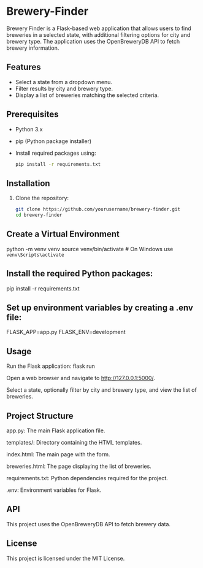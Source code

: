 # Brewery-Finder
 Brewery Finder is a Flask-based web application that allows users to find breweries in a selected state, with additional filtering options for city and brewery type. The application uses the OpenBreweryDB API to fetch brewery information.


## Features

- Select a state from a dropdown menu.
- Filter results by city and brewery type.
- Display a list of breweries matching the selected criteria.

## Prerequisites

- Python 3.x
- pip (Python package installer)
- Install required packages using:

  ```bash
  pip install -r requirements.txt

## Installation

1. Clone the repository:

   ```bash
   git clone https://github.com/yourusername/brewery-finder.git
   cd brewery-finder

## Create a Virtual Environment
   python -m venv venv
source venv/bin/activate  # On Windows use `venv\Scripts\activate`

## Install the required Python packages:

pip install -r requirements.txt


## Set up environment variables by creating a .env file:

FLASK_APP=app.py
FLASK_ENV=development

## Usage

Run the Flask application:
flask run

Open a web browser and navigate to http://127.0.0.1:5000/.

Select a state, optionally filter by city and brewery type, and view the list of breweries.


## Project Structure

app.py: The main Flask application file.

templates/: Directory containing the HTML templates.

index.html: The main page with the form.

breweries.html: The page displaying the list of 
breweries.

requirements.txt: Python dependencies required for the project.

.env: Environment variables for Flask.

## API

This project uses the OpenBreweryDB API to fetch brewery data.

## License

This project is licensed under the MIT License.



